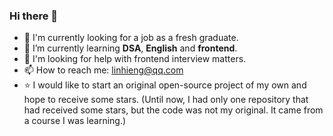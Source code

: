 ### Hi there 👋

- 🔭 I'm currently looking for a job as a fresh graduate.
- 🌱 I’m currently learning **DSA**, **English** and **frontend**.
- 🤔 I'm looking for help with frontend interview matters.
- 📫 How to reach me: linhieng@qq.com
- ⭐ I would like to start an original open-source project of my own and hope to receive some stars. (Until now, I had only one repository that had received some stars, but the code was not my original. It came from a course I was learning.)
